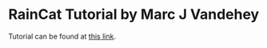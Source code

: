 # RainCat Tutorial by Marc J Vandehey

Tutorial can be found at [this link](https://medium.com/@marc.vandehey/raincat-lesson-3-e9bac0ec0c13).
